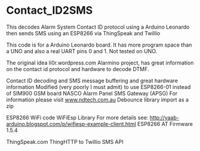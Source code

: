 # Contact_ID2SMS
This decodes Alarm System Contact ID protocol using a Arduino Leonardo then sends SMS using an ESP8266 via ThingSpeak and Twillio 

This code is for a Arduino Leonardo board. It has more program space than a UNO
 and also a real UART pins 0 and 1. Not tested on UNO.
 
 The original idea li0r.wordpress.com Alarmino project, has great information on the contact id
 protocol and hardware to decode DTMF.
 
 Contact ID decoding and SMS message buffering and great hardware information
 Modified (very poorly I must admit) to use ESP8266-01 instead of SIM900 GSM board
 NASCO Alarm Panel SMS Gateway (APSG)
 For information please visit www.ndtech.com.au
 Debounce library import as a zip 
  
 ESP8266 WiFi code
 WiFiEsp Library
 For more details see: http://yaab-arduino.blogspot.com/p/wifiesp-example-client.html
 ESP8266 AT Firmware 1.5.4
  
 ThingSpeak.com ThingHTTP to Twillio SMS API
